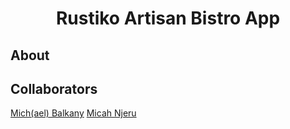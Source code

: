 # <h1 align="center"> Rustiko Artisan Bistro App </h1>

## <h2> About </h2>

## <h2> Collaborators </h2>
[Mich(ael) Balkany](https://github.com/michbalkany)
[Micah Njeru](https://github.com/MicahNjeru)

